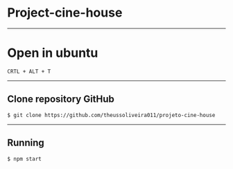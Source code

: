 # Project-cine-house
<hr>

# Open in ubuntu
```shell
CRTL + ALT + T
```
<hr>

## Clone repository GitHub 
```shell
$ git clone https://github.com/theussoliveira011/projeto-cine-house
```
<hr>

## Running
```shell
$ npm start
```

